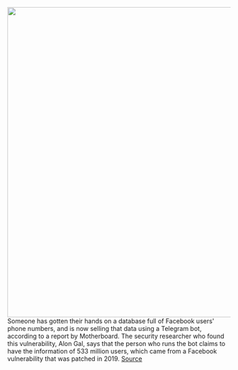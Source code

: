 <img src='https://cdn.vox-cdn.com/thumbor/lwkwL3mJLCyBL-84DpJh9j2OXeI=/0x0:2040x1360/1200x800/filters:focal(857x517:1183x843)/cdn.vox-cdn.com/uploads/chorus_image/image/68720259/acastro_170329_1777_facebook_0001.0.jpg' width='700px' /><br/>
Someone has gotten their hands on a database full of Facebook users' phone numbers, and is now selling that data using a Telegram bot, according to a report by Motherboard. The security researcher who found this vulnerability, Alon Gal, says that the person who runs the bot claims to have the information of 533 million users, which came from a Facebook vulnerability that was patched in 2019.
<a href='https://www.theverge.com/2021/1/25/22249571/facebook-phone-number-hack-telegram-bot'> Source <a/>